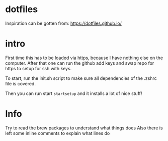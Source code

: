 # dotfiles

Inspiration can be gotten from: https://dotfiles.github.io/

# intro

First time this has to be loaded via https, because I have nothing else on the computer.
After that one can run the github add keys and swap repo for https to setup for ssh with keys.

To start, run the init.sh script to make sure all dependencies of the .zshrc file is covered.

Then you can run start `startsetup` and it installs a lot of nice stuff!

# Info
Try to read the brew packages to understand what things does
Also there is left some inline comments to explain what lines do

